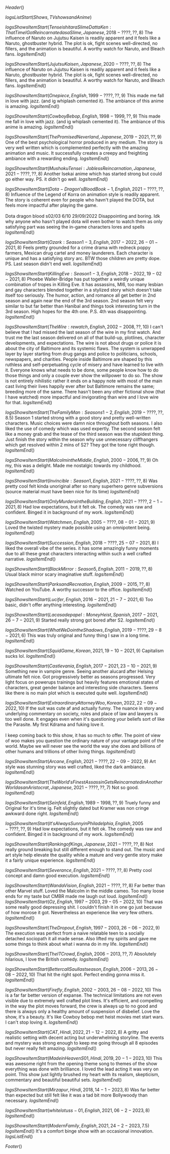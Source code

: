 $Header()$

$logsListStart(Shows,TV shows and Anime)$


$logsShowsItemStart(Tensei shitara Slime Datta Ken : That Time I Got Reincarnated as a Slime,Japanese,2018 - ????,??,8)$
The influence of Naruto on Jujutsu Kaisen is readily apparent and it feels like a Naruto, ghostbuster hybrid. The plot is ok, fight scenes well-directed, no fillers, and the animation is beautiful. A worthy watch for Naruto, and Bleach fans.
$logsItemEnd()$

$logsShowsItemStart(Jujutsu Kaisen,Japanese,2020 - ????,??,8)$
The influence of Naruto on Jujutsu Kaisen is readily apparent and it feels like a Naruto, ghostbuster hybrid. The plot is ok, fight scenes well-directed, no fillers, and the animation is beautiful. A worthy watch for Naruto, and Bleach fans.
$logsItemEnd()$

$logsShowsItemStart(One piece,English,1999 - ????,??,9)$
This made me fall in love with jazz. (and ig whiplash cemented it). The ambiance of this anime is amazing.
$logsItemEnd()$

$logsShowsItemStart(Cowboy Bebop,English,1998 - 1999,??,9)$
This made me fall in love with jazz. (and ig whiplash cemented it). The ambiance of this anime is amazing.
$logsItemEnd()$

$logsShowsItemStart(The Promised Neverland,Japanese,2019 - 2021,??,9)$
One of the best psychological horror produced in any medium. The story is very well written which is complemented perfectly with the amazing animation and music. It successfully creates a creepy and freighting ambiance with a rewarding ending.
$logsItemEnd()$

$logsShowsItemStart(Mushoku Tensei: Jobless Reincarnation,Japanese,2021 - ????,??,8)$
Another Isekai anime which has started strong but could go either way. PS. it didn't go well.
$logsItemEnd()$

$logsShowsItemStart(Dota-Dragon's Blood Book-1,English,2021 - ????,??,8)$
Influence of the Legend of Korra on animation style is readily apparent. The story is coherent even for people who havn't played the DOTA, but feels more impactful after playing the game.
<br><br>
Dota dragon blood s02/03 6/10 29/09/2022
Disappointing and boring. Idk why anyone who hasn't played dota will even bother to watch them as only satisfying part was seeing the in-game characters lores and spells
$logsItemEnd()$

$logsShowsItemStart(Ozark : Season 1-3,English,2017 - 2022,26-01-2021,8)$
Feels pretty grounded for a crime drama with redneck poppy farmers, Mexican drug cartel and money launderers. Each character is unique and has a satisfying story arc. BTW those children are pretty dope. PS. Last season didn't end well.
$logsItemEnd()$

$logsShowsItemStart(Killing Eve : Season 1-3,English,2018 - 2022,19-02-2021,8)$
Phoebe Waller-Bridge has put together a weirdly unique combination of tropes in Killing Eve. It has assassins, MI6, too many lesbian and gay characters blended together in a stylized story which doesn’t take itself too seriously. The humor, action, and romance all get better in 2nd season and again near the end of the 3rd season. 2nd season felt very similar to but far better than Hanibal and things took interesting turn in the 3rd season. High hopes for the 4th one. P.S. 4th was disappointing.
$logsItemEnd()$

$logsShowsItemStart(The Wire : rewatch,English,2002 - 2008,??,10)$
I can't believe that I had missed the last season of the wire in my first watch. And trust me the last season delivered on all of that build-up, plotlines, character developments, and expectations. The wire is not about drugs or police it is about the city of Baltimore and its systemic flaws. The system is unwrapped layer by layer starting from drug gangs and police to politicians, schools, newspapers, and charities. People inside Baltimore are shaped by this ruthless and self-perpetuating cycle of misery and have learned to live with it. Everyone knows what needs to be done, some people know how to do those things and only a couple ever show the willpower to do so. The show is not entirely nihilistic rather it ends on a happy note with most of the main cast living their lives happily ever after but Baltimore remains the same; breeding more of the same. There hasn't been any other fictional show (that I have watched) more impactful and invigorating than wire and I love wire for that.
$logsItemEnd()$

$logsShowsItemStart(The Family Man : Seasons 1-2,English,2019 - ????,??,8.5)$
Season 1 started strong with a good story and pretty well-written characters. Music choices were damn nice throughout both seasons. I also liked the use of comedy which was used expertly. The second season felt like a money grab and the tease of the third season was the stupidest thing. Just finish the story within the season why use unnecessary cliffhangers which get resolved within 2 mins of S2? They got the tone right though.
$logsItemEnd()$

$logsShowsItemStart(Malcolm in the Middle,English,2000 - 2006,??,9)$
Oh my, this was a delight. Made me nostalgic towards my childhood.
$logsItemEnd()$

$logsShowsItemStart(Invincible : Season 1,English,2021 - ????,??,8)$
Was pretty cool felt kinda unoriginal after so many superhero genre subversions (source material must have been nice for its time)
$logsItemEnd()$

$logsShowsItemStart(Only Murders in the Building,English,2021-????,2-1-2021,8)$
Had low expectations, but it felt ok. The comedy was raw and confident. Binged it in background of my work.
$logsItemEnd()$

$logsShowsItemStart(Watchmen,English,2005-????,08-01-2021,9)$
Loved the twisted mystery made possible using an omnipotent being.
$logsItemEnd()$

$logsShowsItemStart(Succession,English,2018 - ????,25-07-2021,8)$
I liked the overall vibe of the series. it has some amazingly funny moments due to all these great characters interacting within such a well crafted narrative.
$logsItemEnd()$

$logsShowsItemStart(Black Mirror : Season 5,English,2011 - 2019,??,8)$
Usual black mirror scary imaginative stuff.
$logsItemEnd()$

$logsShowsItemStart(Parks and Recreation,English,2009 - 2015,??,8)$
Watched on YouTube. A worthy successor to the office.
$logsItemEnd()$

$logsShowsItemStart(Lucifer,English,2016 - 2021,21-7-2021,6)$
Too basic, didn't offer anything interesting.
$logsItemEnd()$

$logsShowsItemStart(La casa de papel : Money Heist,Spanish,2017 - 2021,26-7-2021,9)$
Started really strong got bored after S2.
$logsItemEnd()$

$logsShowsItemStart(What We Do in the Shadows,English,2019 - ????,29-8-2021,6)$
This was truly original and funny thing I saw in a long time.
$logsItemEnd()$

$logsShowsItemStart(Squid Game,Korean,2021,19-10-2021,9)$
Capitalism sucks lol.
$logsItemEnd()$

$logsShowsItemStart(Castlevania,English,2017 - 2021,23-10-2021,9)$
Something new in vampire genre. Seeing another alucard after Helsing ultimate felt nice. Got progressively better as seasons progressed. Very light focus on powerups trainings but heavily features emotional states of characters, great gender balance and interesting side characters. Seems like there is no main plot which is executed quite well.
$logsItemEnd()$

$logsShowsItemStart(Extraordinary Attorney Woo,Korean,2022,22-09-2022,10)$
If the suit was cute af and actually funny. The nuance in story and underlying commentary on society, roles and place of law and lawyers is too well done. It engages even when it's questioning your beliefs sort of like the Parasite. My first Kdrama and fuking love it.
<br><br>
I keep coming back to this show, it has so much to offer. The point of view of woo makes you question the ordinary nature of your vantage point of the world. Maybe we will never see the world the way she does and billions of other humans and trillions of other living things.
$logsItemEnd()$

$logsShowsItemStart(Arcane,English,2021 - ????,22-09-2022,9)$
Art style was stunning story was well crafted, liked the dark ambiance.
$logsItemEnd()$

$logsShowsItemStart(The World's Finest Assassin Gets Reincarnated in Another World as an Aristocrat,Japanese,2021-????,??,7)$
Not so good.
$logsItemEnd()$

$logsShowsItemStart(Seinfeld,English,1989 - 1998,??,9)$
Truely funny and Original for it's time ig. Felt slightly dated but Kramer was non cringe awkward done right.
$logsItemEnd()$

$logsShowsItemStart(It's Always Sunny in Philadelphia,English,2005-????,??,9)$
Had low expectations, but it felt ok. The comedy was raw and confident. Binged it in background of my work.
$logsItemEnd()$

$logsShowsItemStart(Ranking of Kings,Japanese,2021 - ????,??,8)$
Not really ground breaking but still different enough to stand out. The music and art style help elevate the quality while a mature and very gentle story make it a fairly unique experience.
$logsItemEnd()$

$logsShowsItemStart(Severance,English,2021 - ????,??,8)$
Pretty cool concept and damn good execution.
$logsItemEnd()$

$logsShowsItemStart(Wanda Vision,English,2021-????,??,8)$
Far better than other Marvel stuff. Loved the Malcolm in the middle cameo. Too many loose ends for my taste but CMBR made me laugh out loud.
$logsItemEnd()$
$logsShowsItemStart(Oz,English,1997 - 2003,29-05-2022,10)$
That was some really good depressing shit. I couldn't finish it in one go just because of how morose it got. Nevertheless an experience like very few others.
$logsItemEnd()$

$logsShowsItemStart(The Dropout,English,1997 - 2003,26-06-2022,9)$
The execution was perfect from a naive relatable teen to a socially detached sociopath it all made sense. Also lifted my spirits and gave me some things to think about what i wanna do in my life.
$logsItemEnd()$

$logsShowsItemStart(The IT Crowd,English,2006 - 2013,??,7)$
Absolutely hilarious, I love the British comedy.
$logsItemEnd()$

$logsShowsItemStart(Better call Saul last season,English,2006 - 2013,26-08-2022,10)$
That hit the right spot. Perfect ending gonna miss it.
$logsItemEnd()$

$logsShowsItemStart(Firefly,English,2002 - 2003,26-08-2022,10)$
This is a far far better version of expanse. The technical limitations are not even visible due to extremely well crafted plot lines. It's efficient, and compelling in the way the plot moves forward, the crew is always up to no good and there is always only a healthy amount of suspension of disbelief. Love the show, it's a beauty. It's like Cowboy bebop met heist movies met start wars. I can't stop loving it.
$logsItemEnd()$

$logsShowsItemStart(CAT,Hindi,2022,21-12-2022,8)$
A gritty and realistic setting with decent acting but underwhelming storyline. The events and mystery was strong enough to keep me going through all 8 episodes but never really felt amazing.
$logsItemEnd()$

$logsShowsItemStart(Made in Heaven S01,Hindi,2019,20-1-2023,10)$
This was awesome right from the opening theme song to themes of the show everything was done with brilliance. I loved the lead acting it was very on point. This show just lightly brushed my heart with its realism, skepticism, commentary and beautiful beautiful sets.
$logsItemEnd()$

$logsShowsItemStart(Mirzapur,Hindi,2018,14-1-2023,8)$
Was far better than expected but still felt like it was a tad bit more Bollywoody than necessary.
$logsItemEnd()$

$logsShowsItemStart(white lotus s-01,English,2021,06-2-2023,8)$
$logsItemEnd()$

$logsShowsItemStart(Modern Family,English,2021,24-2-2023,7.5)$
$logsItemEnd()$
It's a comfort binge show with an occasional innovation.
$logsListEnd()$

$Footer()$
